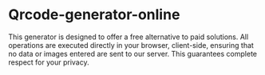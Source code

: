# Qrcode-generator-online
This generator is designed to offer a free alternative to paid solutions. All operations are executed directly in your browser, client-side, ensuring that no data or images entered are sent to our server. This guarantees complete respect for your privacy.
